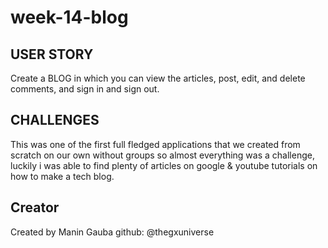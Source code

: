 # week-14-blog

## USER STORY

Create a BLOG in which you can view the articles, post, edit, and delete comments, and sign in and sign out. 

## CHALLENGES

This was one of the first full fledged applications that we created from scratch on our own without groups so almost everything was a challenge, luckily i was able to find plenty of articles on google & youtube tutorials on how to make a tech blog. 

## Creator

Created by Manin Gauba
github: @thegxuniverse 
